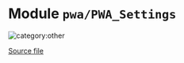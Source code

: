 # Module `pwa/PWA_Settings`

![category:other](https://img.shields.io/badge/category-other-blue.svg?style=flat-square)



[Source file](..\..\src\pwa\PWA_Settings.js)
